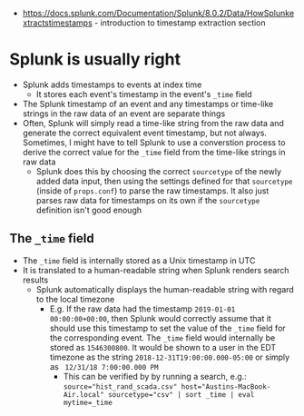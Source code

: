 - https://docs.splunk.com/Documentation/Splunk/8.0.2/Data/HowSplunkextractstimestamps - introduction to timestamp extraction section
# Splunk is usually right
- Splunk adds timestamps to events at index time
  - It stores each event's timestamp in the event's `_time` field
- The Splunk timestamp of an event and any timestamps or time-like strings in the raw data of an event are separate things
- Often, Splunk will simply read a time-like string from the raw data and generate the correct equivalent event timestamp, but not always.
  Sometimes, I might have to tell Splunk to use a converstion process to derive the correct value for the `_time` field from the time-like strings in raw data 
  - Splunk does this by choosing the correct `sourcetype` of the newly added data input, then using the settings defined for that `sourcetype` (inside
    of `props.conf`) to parse the raw timestamps. It also just parses raw data for timestamps on its own if the `sourcetype` definition isn't good
    enough
## The `_time` field
- The `_time` field is internally stored as a Unix timestamp in UTC
- It is translated to a human-readable string when Splunk renders search results
  - Splunk automatically displays the human-readable string with regard to the local timezone
    - E.g. If the raw data had the timestamp `2019-01-01 00:00:00+00:00`, then Splunk would correctly assume that it should use this timestamp to set
      the value of the `_time` field for the corresponding event. The `_time` field would internally be stored as `1546300800`. It would be shown to a
      user in the EDT timezone as the string `2018-12-31T19:00:00.000-05:00` or simply as `	12/31/18 7:00:00.000 PM`
        - This can be verified by by running a search, e.g.: `source="hist_rand_scada.csv" host="Austins-MacBook-Air.local" sourcetype="csv" | sort _time | eval mytime=_time`